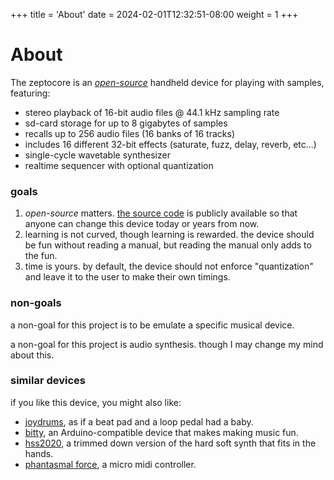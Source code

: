 +++
title = 'About'
date = 2024-02-01T12:32:51-08:00
weight = 1
+++

# About 

The zeptocore is an *[open-source](https://github.com/schollz/_core)* handheld device for playing with samples, featuring:

- stereo playback of 16-bit audio files @ 44.1 kHz sampling rate
- sd-card storage for up to 8 gigabytes of samples
- recalls up to 256 audio files (16 banks of 16 tracks)
- includes 16 different 32-bit effects (saturate, fuzz, delay, reverb, etc...)
- single-cycle wavetable synthesizer
- realtime sequencer with optional quantization

### goals

1. *open-source* matters. [the source code](https://github.com/schollz_core) is publicly available so that anyone can change this device today or years from now.
2. learning is not curved, though learning is rewarded. the device should be fun without reading a manual, but reading the manual only adds to the fun.
3. time is yours. by default, the device should not enforce "quantization" and leave it to the user to make their own timings.

### non-goals

a non-goal for this project is to be emulate a specific musical device. 

a non-goal for this project is audio synthesis. though I may change my mind about this.


### similar devices

if you like this device, you might also like:

- [joydrums](https://www.yzhkinstruments.com/download), as if a beat pad and a loop pedal had a baby.
- [bitty](https://www.curioussoundobjects.com/), an Arduino-compatible device that makes making music fun.
- [hss2020](http://gieskes.nl/instruments/?file=HSS2020), a trimmed down version of the hard soft synth that fits in the hands.
- [phantasmal force](https://www.tindie.com/products/distropolis/phantasmal-force-micro-midi-controller/), a micro midi controller.
